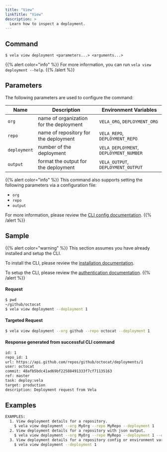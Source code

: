 ```yaml
---
title: "View"
linkTitle: "View"
description: >
  Learn how to inspect a deployment.
---
```


## Command

```
$ vela view deployment <parameters...> <arguments...>
```

{{% alert color="info" %}}
For more information, you can run `vela view deployment --help`.
{{% /alert %}}

## Parameters

The following parameters are used to configure the command:

| Name         | Description                             | Environment Variables                  |
| ------------ | --------------------------------------- | -------------------------------------- |
| `org`        | name of organization for the deployment | `VELA_ORG`, `DEPLOYMENT_ORG`           |
| `repo`       | name of repository for the deployment   | `VELA_REPO`, `DEPLOYMENT_REPO`         |
| `deployment` | number of the deployment                | `VELA_DEPLOYMENT`, `DEPLOYMENT_NUMBER` |
| `output`     | format the output for the deployment    | `VELA_OUTPUT`, `DEPLOYMENT_OUTPUT`     |

{{% alert color="info" %}}
This command also supports setting the following parameters via a configuration file:

- `org`
- `repo`
- `output`

For more information, please review the [CLI config documentation](/docs/reference/cli/config/).
{{% /alert %}}

## Sample

{{% alert color="warning" %}}
This section assumes you have already installed and setup the CLI.

To install the CLI, please review the [installation documentation](/docs/reference/cli/install/).

To setup the CLI, please review the [authentication documentation](/docs/reference/cli/authentication/).
{{% /alert %}}

#### Request

```sh
$ pwd
~/github/octocat
$ vela view deployment --deployment 1
```

#### Targeted Request

```sh
$ vela view deployment --org github --repo octocat --deployment 1
```

#### Response generated from successful CLI command
```sh
id: 1
repo_id: 1
url: https://api.github.com/repos/github/octocat/deployments/1
user: octocat
commit: 48afb5bdc41ad69bf22588491333f7cf71135163
ref: master
task: deploy:vela
target: production
description: Deployment request from Vela
```

## Examples

```sh
EXAMPLES:
  1. View deployment details for a repository.
    $ vela view deployment --org MyOrg --repo MyRepo --deployment 1
  2. View deployment details for a repository with json output.
    $ vela view deployment --org MyOrg --repo MyRepo --deployment 1 --output json
  3. View deployment details for a repository config or environment variables are set.
    $ vela view deployment --deployment 1
```